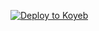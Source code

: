 [![Deploy to Koyeb](https://www.koyeb.com/static/images/deploy/button.svg)](https://app.koyeb.com/deploy?name=akira&repository=TheChampu%2FAkira&branch=main&instance_type=free&instances_min=0&autoscaling_sleep_idle_delay=300&env%5BAPI_HASH%5D=7cce51d4664d010b90ad690e0d5121ad&env%5BAPI_ID%5D=15657755&env%5BBOT_TOKEN%5D=8196990860%3AAAEOqqDXcn1UcfEdYKnhyqrAxwj5ikVd9ls&env%5BSTREAMUP_API_KEY%5D=6dc79ecc93c0862a38d20b4fe2c0cd2e)